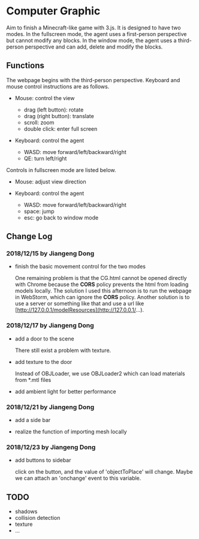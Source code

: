 # Computer Graphic

Aim to finish a Minecraft-like game with 3.js. It is designed to have two modes. In the fullscreen mode, the agent uses a first-person perspective but cannot modify any blocks. In the window mode, the agent uses a third-person perspective and can add, delete and modify the blocks.

## Functions

The webpage begins with the third-person perspective. Keyboard and mouse control instructions are as follows.

* Mouse: control the view

    * drag (left button): rotate
    * drag (right button): translate
    * scroll: zoom
    * double click: enter full screen

* Keyboard: control the agent

    * WASD: move forward/left/backward/right
    * QE: turn left/right

Controls in fullscreen mode are listed below.

* Mouse: adjust view direction

* Keyboard: control the agent

    * WASD: move forward/left/backward/right
    * space: jump
    * esc: go back to window mode

## Change Log

### 2018/12/15 by Jiangeng Dong

* finish the basic movement control for the two modes

    One remaining problem is that the CG.html cannot be opened directly with Chrome because the **CORS** policy prevents the html from loading models locally. The solution I used this afternoon is to run the webpage in WebStorm, which can ignore the **CORS** policy. Another solution is to use a server or something like that and use a url like [http://127.0.0.1/modelResources](http://127.0.0.1/...).
    
### 2018/12/17 by Jiangeng Dong

* add a door to the scene

    There still exist a problem with texture.
    
* add texture to the door

    Instead of OBJLoader, we use OBJLoader2 which can load materials from *.mtl files
    
* add ambient light for better performance

### 2018/12/21 by Jiangeng Dong

* add a side bar

* realize the function of importing mesh locally

### 2018/12/23 by Jiangeng Dong

* add buttons to sidebar

    click on the button, and the value of 'objectToPlace' will change. Maybe we can attach an 'onchange' event to this variable.

## TODO

* shadows
* collision detection
* texture
* ...
